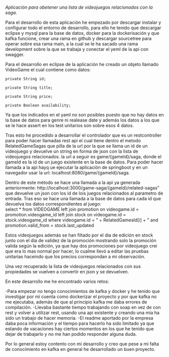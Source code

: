 <em> Aplicación para obetener una lista de videojuegos relacionados con la saga.</em>

Para el desarrollo de esta aplicación he empezado por descargar instalar y configurar todo el entorno de desarrollo, para ello
he tenido que descargar eclipse y mysql para la base de datos, docker para la dockerisación y que kafka funcione, crear una rama
en github y descargar sourcetree para operar sobre esa rama main, a la cual se le ha sacado una rama development sobre la que se trabaja 
y conectar el yeml de la api con swagger.

Para el desarrollo en eclipse de la aplicación he creado un objeto llamado VideoGame el cual contiene como datos:

	private String id;
	
	private String title;
	
	private String price;
	
	private Boolean availability;
Ya que los indicados en el yaml no son posibles puesto que no hay datos en la base de datos para genre ni realease date y además 
los datos a los que se le hace assert en los test unitarios son sobre esos 4 datos.

Tras esto he procedido a desarrollar el controlador que es un restcontroller para poder hacer llamadas rest api el cual tiene dentro el metodo
RelatedGameSagas que pilla de la url por la que se llama un id de un videojuego y devuelve un string en forma de json con la lista de videojuegos relacionados.
la url a seguir es game/{gameId}/saga, donde el gameId es la id de un juego existente en la base de datos. Para poder hacer llamada a la api hayq ue ejecutar la aplicación
de springboot y en un navegador usar la url: localhost:8080/game/{gameId}/saga.

Dentro de este método se hace una llamada a la api ya generada anteriormente: http://localhost:3000/game-saga/{gameId}/related-sagas" que 
devuelve un json con los id de lois juegos relacionados al parametro de entrada. Tras eso se hace una llamada a la base de datos para cada
id que devuelva los datos correspondientes al juego:  			  
select * from VIDEOGAME left join promotion on videogame.id = promotion.videogame_id left join stock
on videogame.id = stock.videogame_id where videogame.id = " + RelatedGamesId[i] + " and promotion.valid_from = stock.last_updated

Estos videojuegos además se han filtado por el dia de edición en stock junto con el dia de validez de la promoción mostrando solo la 
promoción valida según la edición, ya que hay dos promociones por videojuego crei que era lo mas normal por hacer, lo cualme llevó a editar las
pruebas unitarias haceindo que los precios correspondan a mi observación.

Una vez recuperado la lista de videojuegos relacionados con sus propiedades se vuelven a convertir en json y se devuelven.

En este desarrollo me he encontrado varios retos:

-Para empezar no tengo conocimientos de kafka y docker y he tenido que investigar por mi cuenta como dockerizar el proyecto y por que kafka no me ejecutaba, además de que al principio kafka
me daba errores de compilación.
-Llevaba bastante tiempo trabajando con soap en vez de con rest y volver a utilizar rest, usando una api existente y creando una mia ha sido un trabajo de hacer memoria.
-El readme aportado por la empresa daba poca información y el tiempo para hacerlo ha sido limitado ya que estando de vacaciones hay ciertos momentos en los que he tenido que dejar de trabajarlo
y no me han podido responder alguna duda.

Por lo general estoy contento con mi desarrollo y creo que pese a mi falta de conocimiento en kafka en general he desarrollado un buen proyecto.

